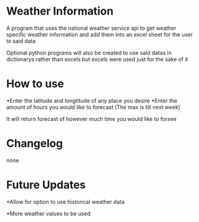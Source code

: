# Weather Information

A program that uses the national weather service api to get weather specific weather information and add them into an excel sheet for the user to said data


Optional python programs will also be created to use said datas in dictionarys rather than excels but excels were used just for the sake of it

# How to use

*Enter the latitude and longtitude of any place you desire
*Enter the amount of hours you would like to forecast (The max is till next week)

It will return forecast of however much time you would like to forsee


# Changelog

none

# Future Updates

*Allow for option to use historical weather data

*More weather values to be used
